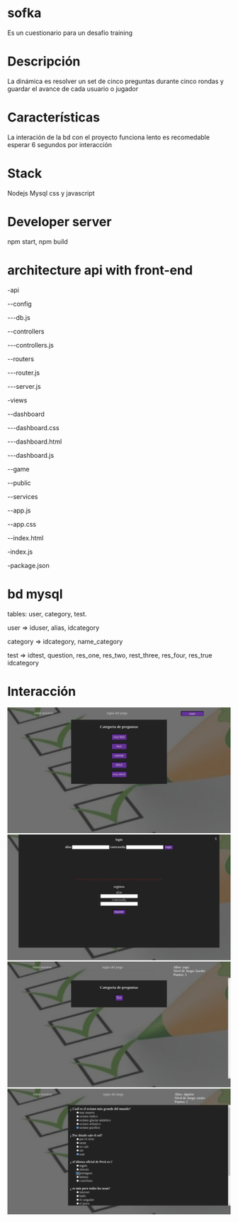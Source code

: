 # sofka

Es un cuestionario para un desafío training

# Descripción

La dinámica es resolver un set de cinco preguntas durante cinco rondas y guardar el avance de cada usuario o jugador 


# Características 

La interación de la bd con el proyecto funciona lento es recomedable esperar 6 segundos por interacción

# Stack

Nodejs Mysql css y javascript


# Developer server

npm start, npm build 


# architecture api with front-end

-api

 --config
 
---db.js
  
--controllers
 
---controllers.js
   
--routers

---router.js

---server.js

-views

 --dashboard

---dashboard.css

---dashboard.html

---dashboard.js

--game

--public

--services

--app.js

--app.css

--index.html

-index.js

-package.json


# bd mysql

tables: user, category, test.

user => iduser, alias, idcategory


category => idcategory, name_category


test => idtest, question, res_one, res_two, rest_three, res_four, res_true idcategory


# Interacción

![Screenshot](documentation/home.png)
![Screenshot](documentation/register_login.png)
![Screenshot](documentation/categoria.png)
![Screenshot](documentation/test.png)










